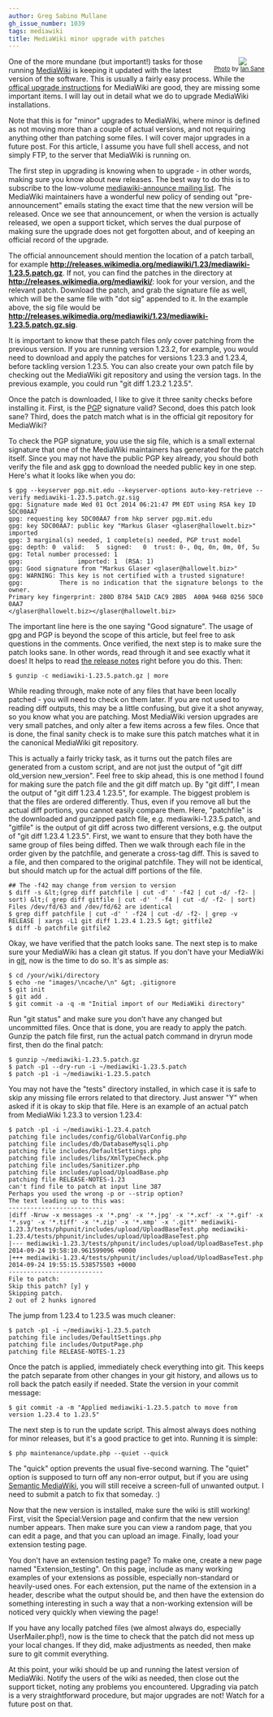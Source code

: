 ```yaml
---
author: Greg Sabino Mullane
gh_issue_number: 1039
tags: mediawiki
title: MediaWiki minor upgrade with patches
---
```




<div class="separator" style="clear: both; float:right; text-align: center;"><a href="/blog/2014/10/02/mediawiki-minor-upgrade-with-patches/image-0.jpeg" imageanchor="1" style="clear: right; margin-bottom: 1em; margin-left: 1em;"><img border="0" src="/blog/2014/10/02/mediawiki-minor-upgrade-with-patches/image-0.jpeg"/></a><br/>
<small><a href="https://flic.kr/p/bTzeNx">Photo</a> by <a href="https://www.flickr.com/photos/31246066@N04/">Ian Sane</a></small></div>

One of the more mundane (but important!) tasks for those running [MediaWiki](https://www.mediawiki.org/wiki/MediaWiki) is keeping it updated with the latest version of the software. This is usually a fairly easy process. While the [offical upgrade instructions](http://www.mediawiki.org/wiki/Manual:Upgrading) for MediaWiki are good, they are missing some important items. I will lay out in detail what we do to upgrade MediaWiki installations.

Note that this is for "minor" upgrades to MediaWiki, where minor is defined as not moving more than a couple of actual versions, and not requiring anything other than patching some files. I will cover major upgrades in a future post. For this article, I assume you have full shell access, and not simply FTP, to the server that MediaWiki is running on.

The first step in upgrading is knowing when to upgrade - in other words, making sure you know about new releases. The best way to do this is to subscribe to the low-volume [mediawiki-announce mailing list](https://lists.wikimedia.org/mailman/listinfo/mediawiki-announce). The MediaWiki maintainers have a wonderful new policy of sending out "pre-announcement" emails stating the exact time that the new version will be released. Once we see that announcement, or when the version is actually released, we open a support ticket, which serves the dual purpose of making sure the upgrade does not get forgotten about, and of keeping an official record of the upgrade.

The official announcement should mention the location of a patch tarball, for example 
**http://releases.wikimedia.org/mediawiki/1.23/mediawiki-1.23.5.patch.gz**. If not, you can find the patches in the directory at **http://releases.wikimedia.org/mediawiki/**: look for your version, and the relevant patch. Download the patch, and grab the signature file as well, which will be the same file with "dot sig" appended to it. In the example above, the sig file would be **http://releases.wikimedia.org/mediawiki/1.23/mediawiki-1.23.5.patch.gz.sig**.

It is important to know that these patch files *only* cover patching from the previous version. If you are running version 1.23.2, for example, you would need to download and apply the patches for versions 1.23.3 and 1.23.4, before tackling version 1.23.5. You can also create your own patch file by checking out the MediaWiki git repository and using the version tags. In the previous example, you could run "git diff 1.23.2 1.23.5".

Once the patch is downloaded, I like to give it three sanity checks before installing it. First, is the [PGP](http://en.wikipedia.org/wiki/Pretty_Good_Privacy) signature valid? Second, does this patch look sane? Third, does the patch match what is in the official git repository for MediaWiki?

To check the PGP signature, you use the sig file, which is a small external signature that one of the MediaWiki maintainers has generated for the patch itself. Since you may not have the public PGP key already, you should both verify the file and ask [gpg](http://en.wikipedia.org/wiki/GNU_Privacy_Guard) to download the needed public key in one step. Here's what it looks like when you do:

```
$ gpg --keyserver pgp.mit.edu --keyserver-options auto-key-retrieve --verify mediawiki‑1.23.5.patch.gz.sig 
gpg: Signature made Wed 01 Oct 2014 06:21:47 PM EDT using RSA key ID 5DC00AA7
gpg: requesting key 5DC00AA7 from hkp server pgp.mit.edu
gpg: key 5DC00AA7: public key "Markus Glaser <glaser@hallowelt.biz>" imported
gpg: 3 marginal(s) needed, 1 complete(s) needed, PGP trust model
gpg: depth: 0  valid:   5  signed:   0  trust: 0-, 0q, 0n, 0m, 0f, 5u
gpg: Total number processed: 1
gpg:               imported: 1  (RSA: 1)
gpg: Good signature from "Markus Glaser <glaser@hallowelt.biz>"
gpg: WARNING: This key is not certified with a trusted signature!
gpg:          There is no indication that the signature belongs to the owner.
Primary key fingerprint: 280D B784 5A1D CAC9 2BB5  A00A 946B 0256 5DC0 0AA7
</glaser@hallowelt.biz></glaser@hallowelt.biz>
```

The important line here is the one saying "Good signature". The usage of gpg and PGP is beyond the scope of this article, but feel free to ask questions in the comments. Once verified, the next step is to make sure the patch looks sane. In other words, read through it and see exactly what it does! It helps to read [the release notes](https://git.wikimedia.org/blob/mediawiki%2Fcore.git/REL1_23/RELEASE-NOTES-1.23) right before you do this. Then:

```
$ gunzip -c mediawiki-1.23.5.patch.gz | more
```

While reading through, make note of any files that have been locally patched - you will need to check on them later. If you are not used to reading diff outputs, this may be a little confusing, but give it a shot anyway, so you know what you are patching. Most MediaWiki version upgrades are very small patches, and only alter a few items across a few files. Once that is done, the final sanity check is to make sure this patch matches what it in the canonical MediaWiki git repository.

This is actually a fairly tricky task, as it turns out the patch files are generated from a custom script, and are not just the output of "git diff old_version new_version". Feel free to skip ahead, this is one method I found for making sure the patch file and the git diff match up. By "git diff", I mean the output of "git diff 1.23.4 1.23.5", for example. The biggest problem is that the files are ordered differently. Thus, even if you remove all but the actual diff portions, you cannot easily compare them. Here, "patchfile" is the downloaded and gunzipped patch file, e.g. mediawiki-1.23.5.patch, and "gitfile" is the output of git diff across two different versions, e.g. the output of "git diff 1.23.4 1.23.5". First, we want to ensure that they both have the same group of files being diffed. Then we walk through each file in the order given by the patchfile, and generate a cross-tag diff. This is saved to a file, and then compared to the original patchfile. They will not be identical, but should match up for the actual diff portions of the file.

```
## The -f42 may change from version to version
$ diff -s &lt;(grep diff patchfile | cut -d' ' -f42 | cut -d/ -f2- | sort) &lt;( grep diff gitfile | cut -d' ' -f4 | cut -d/ -f2- | sort)
Files /dev/fd/63 and /dev/fd/62 are identical
$ grep diff patchfile | cut -d' ' -f24 | cut -d/ -f2- | grep -v RELEASE | xargs -L1 git diff 1.23.4 1.23.5 &gt; gitfile2
$ diff -b patchfile gitfile2
```

Okay, we have verified that the patch looks sane. The next step is to make sure your MediaWiki has a clean git status. If you don't have your MediaWiki in [git](http://git-scm.com/), now is the time to do so. It's as simple as:

```
$ cd /your/wiki/directory
$ echo -ne "images/\ncache/\n" &gt; .gitignore
$ git init
$ git add .
$ git commit -a -q -m "Initial import of our MediaWiki directory"
```

Run "git status" and make sure you don't have any changed but uncommitted files. Once that is done, you are ready to apply the patch. Gunzip the patch file first, run the actual patch command in dryrun mode first, then do the final patch:

```
$ gunzip ~/mediawiki-1.23.5.patch.gz
$ patch -p1 --dry-run -i ~/mediawiki-1.23.5.patch
$ patch -p1 -i ~/mediawiki-1.23.5.patch
```

You may not have the "tests" directory installed, in which case it is safe to skip any missing file errors related to that directory. Just answer "Y" when asked if it is okay to skip that file. Here is an example of an actual patch from MediaWiki 1.23.3 to version 1.23.4:

```
$ patch -p1 -i ~/mediawiki-1.23.4.patch
patching file includes/config/GlobalVarConfig.php
patching file includes/db/DatabaseMysqli.php
patching file includes/DefaultSettings.php
patching file includes/libs/XmlTypeCheck.php
patching file includes/Sanitizer.php
patching file includes/upload/UploadBase.php
patching file RELEASE-NOTES-1.23
can't find file to patch at input line 387
Perhaps you used the wrong -p or --strip option?
The text leading up to this was:
--------------------------
|diff -Nruw -x messages -x '*.png' -x '*.jpg' -x '*.xcf' -x '*.gif' -x '*.svg' -x '*.tiff' -x '*.zip' -x '*.xmp' -x '.git*' mediawiki-1.23.3/tests/phpunit/includes/upload/UploadBaseTest.php mediawiki-1.23.4/tests/phpunit/includes/upload/UploadBaseTest.php
|--- mediawiki-1.23.3/tests/phpunit/includes/upload/UploadBaseTest.php 2014-09-24 19:58:10.961599096 +0000
|+++ mediawiki-1.23.4/tests/phpunit/includes/upload/UploadBaseTest.php 2014-09-24 19:55:15.538575503 +0000
--------------------------
File to patch: 
Skip this patch? [y] y
Skipping patch.
2 out of 2 hunks ignored
```

The jump from 1.23.4 to 1.23.5 was much cleaner:

```
$ patch -p1 -i ~/mediawiki-1.23.5.patch
patching file includes/DefaultSettings.php
patching file includes/OutputPage.php
patching file RELEASE-NOTES-1.23
```

Once the patch is applied, immediately check everything into git. This keeps the patch separate from other changes in your git history, and allows us to roll back the patch easily if needed. State the version in your commit message:

```
$ git commit -a -m "Applied mediawiki-1.23.5.patch to move from version 1.23.4 to 1.23.5"
```

The next step is to run the update script. This almost always does nothing for minor releases, but it's a good practice to get into. Running it is simple:

```
$ php maintenance/update.php --quiet --quick
```

The "quick" option prevents the usual five-second warning. The "quiet" option is supposed to turn off any non-error output, but if you are using [Semantic MediaWiki](https://semantic-mediawiki.org/), you will still receive a screen-full of unwanted output. I need to submit a patch to fix that someday. :)

Now that the new version is installed, make sure the wiki is still working! First, visit the Special:Version page and confirm that the new version number appears. Then make sure you can view a random page, that you can edit a page, and that you can upload an image. Finally, load your extension testing page.

You don't have an extension testing page? To make one, create a new page named "Extension_testing". On this page, include as many working examples of your extensions as possible, especially non-standard or heavily-used ones. For each extension, put the name of the extension in a header, describe what the output should be, and then have the extension do something interesting in such a way that a non-working extension will be noticed very quickly when viewing the page!

If you have any locally patched files (we almost always do, especially UserMailer.php!), now is the time to check that the patch did not mess up your local changes. If they did, make adjustments as needed, then make sure to git commit everything.

At this point, your wiki should be up and running the latest version of MediaWiki. Notify the users of the wiki as needed, then close out the support ticket, noting any problems you encountered. Upgrading via patch is a very straightforward procedure, but major upgrades are not! Watch for a future post on that.



